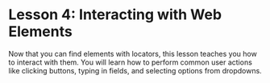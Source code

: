# Lesson 4: Interacting with Web Elements

Now that you can find elements with locators, this lesson teaches you how to interact with them. You will learn how to perform common user actions like clicking buttons, typing in fields, and selecting options from dropdowns.